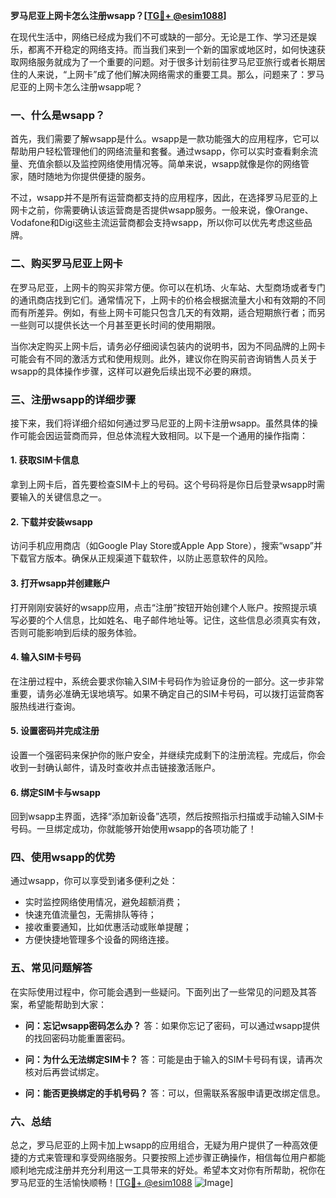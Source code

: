 **罗马尼亚上网卡怎么注册wsapp？[[TG💪+ @esim1088](https://t.me/s/esim1088)]**

在现代生活中，网络已经成为我们不可或缺的一部分。无论是工作、学习还是娱乐，都离不开稳定的网络支持。而当我们来到一个新的国家或地区时，如何快速获取网络服务就成为了一个重要的问题。对于很多计划前往罗马尼亚旅行或者长期居住的人来说，“上网卡”成了他们解决网络需求的重要工具。那么，问题来了：罗马尼亚的上网卡怎么注册wsapp呢？

### 一、什么是wsapp？
首先，我们需要了解wsapp是什么。wsapp是一款功能强大的应用程序，它可以帮助用户轻松管理他们的网络流量和套餐。通过wsapp，你可以实时查看剩余流量、充值余额以及监控网络使用情况等。简单来说，wsapp就像是你的网络管家，随时随地为你提供便捷的服务。

不过，wsapp并不是所有运营商都支持的应用程序，因此，在选择罗马尼亚的上网卡之前，你需要确认该运营商是否提供wsapp服务。一般来说，像Orange、Vodafone和Digi这些主流运营商都会支持wsapp，所以你可以优先考虑这些品牌。

### 二、购买罗马尼亚上网卡
在罗马尼亚，上网卡的购买非常方便。你可以在机场、火车站、大型商场或者专门的通讯商店找到它们。通常情况下，上网卡的价格会根据流量大小和有效期的不同而有所差异。例如，有些上网卡可能只包含几天的有效期，适合短期旅行者；而另一些则可以提供长达一个月甚至更长时间的使用期限。

当你决定购买上网卡后，请务必仔细阅读包装内的说明书，因为不同品牌的上网卡可能会有不同的激活方式和使用规则。此外，建议你在购买前咨询销售人员关于wsapp的具体操作步骤，这样可以避免后续出现不必要的麻烦。

### 三、注册wsapp的详细步骤
接下来，我们将详细介绍如何通过罗马尼亚的上网卡注册wsapp。虽然具体的操作可能会因运营商而异，但总体流程大致相同。以下是一个通用的操作指南：

#### 1. 获取SIM卡信息
拿到上网卡后，首先要检查SIM卡上的号码。这个号码将是你日后登录wsapp时需要输入的关键信息之一。

#### 2. 下载并安装wsapp
访问手机应用商店（如Google Play Store或Apple App Store），搜索“wsapp”并下载官方版本。确保从正规渠道下载软件，以防止恶意软件的风险。

#### 3. 打开wsapp并创建账户
打开刚刚安装好的wsapp应用，点击“注册”按钮开始创建个人账户。按照提示填写必要的个人信息，比如姓名、电子邮件地址等。记住，这些信息必须真实有效，否则可能影响到后续的服务体验。

#### 4. 输入SIM卡号码
在注册过程中，系统会要求你输入SIM卡号码作为验证身份的一部分。这一步非常重要，请务必准确无误地填写。如果不确定自己的SIM卡号码，可以拨打运营商客服热线进行查询。

#### 5. 设置密码并完成注册
设置一个强密码来保护你的账户安全，并继续完成剩下的注册流程。完成后，你会收到一封确认邮件，请及时查收并点击链接激活账户。

#### 6. 绑定SIM卡与wsapp
回到wsapp主界面，选择“添加新设备”选项，然后按照指示扫描或手动输入SIM卡号码。一旦绑定成功，你就能够开始使用wsapp的各项功能了！

### 四、使用wsapp的优势
通过wsapp，你可以享受到诸多便利之处：
- 实时监控网络使用情况，避免超额消费；
- 快速充值流量包，无需排队等待；
- 接收重要通知，比如优惠活动或账单提醒；
- 方便快捷地管理多个设备的网络连接。

### 五、常见问题解答
在实际使用过程中，你可能会遇到一些疑问。下面列出了一些常见的问题及其答案，希望能帮助到大家：
- **问：忘记wsapp密码怎么办？**
  答：如果你忘记了密码，可以通过wsapp提供的找回密码功能重置密码。
  
- **问：为什么无法绑定SIM卡？**
  答：可能是由于输入的SIM卡号码有误，请再次核对后再尝试绑定。

- **问：能否更换绑定的手机号码？**
  答：可以，但需联系客服申请更改绑定信息。

### 六、总结
总之，罗马尼亚的上网卡加上wsapp的应用组合，无疑为用户提供了一种高效便捷的方式来管理和享受网络服务。只要按照上述步骤正确操作，相信每位用户都能顺利地完成注册并充分利用这一工具带来的好处。希望本文对你有所帮助，祝你在罗马尼亚的生活愉快顺畅！[[TG💪+ @esim1088](https://t.me/s/esim1088) ![Image](https://i.postimg.cc/4NQfJmqS/Snipaste-2025-05-13-00-14-12.png)]